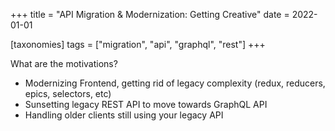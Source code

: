 +++
title = "API Migration & Modernization: Getting Creative"
date = 2022-01-01

[taxonomies]
tags = ["migration", "api", "graphql", "rest"]
+++

What are the motivations?
- Modernizing Frontend, getting rid of legacy complexity (redux, reducers, epics, selectors, etc)
- Sunsetting legacy REST API to move towards GraphQL API
- Handling older clients still using your legacy API
